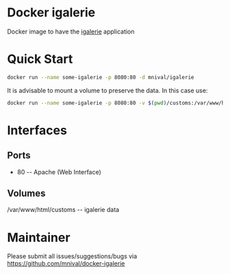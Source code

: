 Docker igalerie
============

Docker image to have the [igalerie](https://www.igalerie.org/) application

Quick Start
===========

```bash
docker run --name some-igalerie -p 8080:80 -d mnival/igalerie
```

It is advisable to mount a volume to preserve the data. In this case use:
```bash
docker run --name some-igalerie -p 8080:80 -v $(pwd)/customs:/var/www/html/customs -d mnival/igalerie
```

Interfaces
===========

Ports
-------
* 80 -- Apache (Web Interface)

Volumes
-------

/var/www/html/customs -- igalerie data

Maintainer
==========

Please submit all issues/suggestions/bugs via https://github.com/mnival/docker-igalerie
